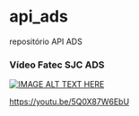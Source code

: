 # api_ads
repositório API ADS


### Vídeo Fatec SJC ADS


[![IMAGE ALT TEXT HERE](http://img.youtube.com/vi/5Q0X87W6EbU/0.jpg)](http://www.youtube.com/watch?v=5Q0X87W6EbU)

https://youtu.be/5Q0X87W6EbU
